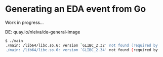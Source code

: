 # Generating an EDA event from Go

Work in progress...

DE: quay.io/nleiva/de-general-image



```bash
$ ./main
./main: /lib64/libc.so.6: version `GLIBC_2.32' not found (required by ./main)
./main: /lib64/libc.so.6: version `GLIBC_2.34' not found (required by ./main)
```